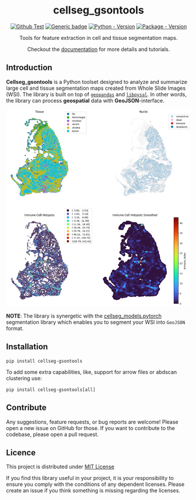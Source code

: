 <div align="center">

# cellseg_gsontools

[![Github Test](https://img.shields.io/github/actions/workflow/status/okunator/cellseg_gsontools/tests.yml?label=tests)](https://github.com/okunator/cellseg_models.pytorch/actions/workflows/tests.yml) [![Generic badge](https://img.shields.io/github/license/okunator/cellseg_gsontools)](https://github.com/okunator/cellseg_gsontools/blob/master/LICENSE) [![Python - Version](https://img.shields.io/pypi/pyversions/cellseg_gsontools)](https://www.python.org/) [![Package - Version](https://img.shields.io/pypi/v/cellseg_gsontools)](https://pypi.org/project/cellseg-gsontools/)

Tools for feature extraction in cell and tissue segmentation maps.

Checkout the [documentation](https://okunator.github.io/cellseg_gsontools/) for more details and tutorials.

</div>

## Introduction

**Cellseg_gsontools** is a Python toolset designed to analyze and summarize large cell and tissue segmentation maps created from Whole Slide Images (WSI). The library is built on top of [`geopandas`](https://geopandas.org/en/stable/index.html) and [`libpysal`](https://pysal.org/libpysal/). In other words, the library can process **geospatial** data with **GeoJSON**-interface.


<p align="center">

<img src="./docs/img/index.png"/>

</p>

**NOTE**: The library is synergetic with the [cellseg_models.pytorch](https://github.com/okunator/cellseg_models.pytorch) segmentation library which enables you to segment your WSI into `GeoJSON` format.

## Installation

``` shell
pip install cellseg-gsontools
```

To add some extra capabilities, like, support for arrow files or abdscan clustering use:

``` shell
pip install cellseg-gsontools[all]
```

## Contribute

Any suggestions, feature requests, or bug reports are welcome! Please open a new issue on GitHub for those. If you want to contribute to the codebase, please open a pull request.

## Licence

This project is distributed under [MIT License](https://github.com/okunator/cellseg_models.pytorch/blob/main/LICENSE)

If you find this library useful in your project, it is your responsibility to ensure you comply with the conditions of any dependent licenses. Please create an issue if you think something is missing regarding the licenses.
